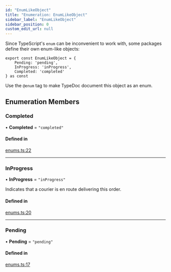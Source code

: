 ```yaml
---
id: "EnumLikeObject"
title: "Enumeration: EnumLikeObject"
sidebar_label: "EnumLikeObject"
sidebar_position: 0
custom_edit_url: null
---
```


Since TypeScript's `enum` can be inconvenient to work with, some packages define their own enum-like objects:

```
export const EnumLikeObject = {
    Pending: 'pending',
    InProgress: 'inProgress',
    Completed: 'completed'
} as const
```

Use the `@enum` tag to make TypeDoc document this object as an enum.

## Enumeration Members

### Completed

• **Completed** = ``"completed"``

#### Defined in

[enums.ts:22](https://github.com/JiaojSun/react-vite-federation-back-app/blob/c31c95f/src/typedoc/enums.ts#L22)

___

### InProgress

• **InProgress** = ``"inProgress"``

Indicates that a courier is en route delivering this order.

#### Defined in

[enums.ts:20](https://github.com/JiaojSun/react-vite-federation-back-app/blob/c31c95f/src/typedoc/enums.ts#L20)

___

### Pending

• **Pending** = ``"pending"``

#### Defined in

[enums.ts:17](https://github.com/JiaojSun/react-vite-federation-back-app/blob/c31c95f/src/typedoc/enums.ts#L17)
